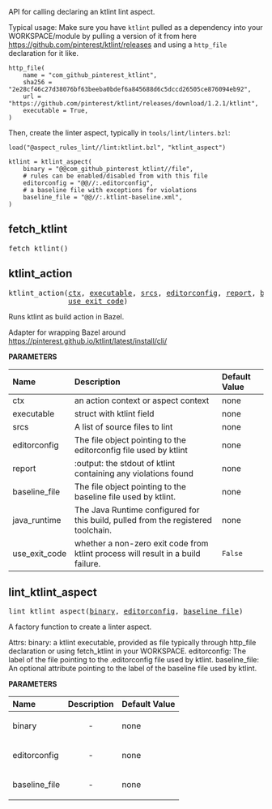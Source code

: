 <!-- Generated with Stardoc: http://skydoc.bazel.build -->

API for calling declaring an ktlint lint aspect.

Typical usage:
Make sure you have `ktlint` pulled as a dependency into your WORKSPACE/module by pulling a version of it from here
https://github.com/pinterest/ktlint/releases and using a `http_file` declaration for it like.

```
http_file(
    name = "com_github_pinterest_ktlint",
    sha256 = "2e28cf46c27d38076bf63beeba0bdef6a845688d6c5dccd26505ce876094eb92",
    url = "https://github.com/pinterest/ktlint/releases/download/1.2.1/ktlint",
    executable = True,
)
```

Then, create the linter aspect, typically in `tools/lint/linters.bzl`:

```starlark
load("@aspect_rules_lint//lint:ktlint.bzl", "ktlint_aspect")

ktlint = ktlint_aspect(
    binary = "@@com_github_pinterest_ktlint//file",
    # rules can be enabled/disabled from with this file
    editorconfig = "@@//:.editorconfig",
    # a baseline file with exceptions for violations
    baseline_file = "@@//:.ktlint-baseline.xml",
)
```


<a id="fetch_ktlint"></a>

## fetch_ktlint

<pre>
fetch_ktlint()
</pre>





<a id="ktlint_action"></a>

## ktlint_action

<pre>
ktlint_action(<a href="#ktlint_action-ctx">ctx</a>, <a href="#ktlint_action-executable">executable</a>, <a href="#ktlint_action-srcs">srcs</a>, <a href="#ktlint_action-editorconfig">editorconfig</a>, <a href="#ktlint_action-report">report</a>, <a href="#ktlint_action-baseline_file">baseline_file</a>, <a href="#ktlint_action-java_runtime">java_runtime</a>,
              <a href="#ktlint_action-use_exit_code">use_exit_code</a>)
</pre>

 Runs ktlint as build action in Bazel.

Adapter for wrapping Bazel around
https://pinterest.github.io/ktlint/latest/install/cli/


**PARAMETERS**


| Name  | Description | Default Value |
| :------------- | :------------- | :------------- |
| <a id="ktlint_action-ctx"></a>ctx |  an action context or aspect context   |  none |
| <a id="ktlint_action-executable"></a>executable |  struct with ktlint field   |  none |
| <a id="ktlint_action-srcs"></a>srcs |  A list of source files to lint   |  none |
| <a id="ktlint_action-editorconfig"></a>editorconfig |  The file object pointing to the editorconfig file used by ktlint   |  none |
| <a id="ktlint_action-report"></a>report |  :output:  the stdout of ktlint containing any violations found   |  none |
| <a id="ktlint_action-baseline_file"></a>baseline_file |  The file object pointing to the baseline file used by ktlint.   |  none |
| <a id="ktlint_action-java_runtime"></a>java_runtime |  The Java Runtime configured for this build, pulled from the registered toolchain.   |  none |
| <a id="ktlint_action-use_exit_code"></a>use_exit_code |  whether a non-zero exit code from ktlint process will result in a build failure.   |  <code>False</code> |


<a id="lint_ktlint_aspect"></a>

## lint_ktlint_aspect

<pre>
lint_ktlint_aspect(<a href="#lint_ktlint_aspect-binary">binary</a>, <a href="#lint_ktlint_aspect-editorconfig">editorconfig</a>, <a href="#lint_ktlint_aspect-baseline_file">baseline_file</a>)
</pre>

A factory function to create a linter aspect.

Attrs:
    binary: a ktlint executable, provided as file typically through http_file declaration or using fetch_ktlint in your WORKSPACE.
    editorconfig: The label of the file pointing to the .editorconfig file used by ktlint.
    baseline_file: An optional attribute pointing to the label of the baseline file used by ktlint.

**PARAMETERS**


| Name  | Description | Default Value |
| :------------- | :------------- | :------------- |
| <a id="lint_ktlint_aspect-binary"></a>binary |  <p align="center"> - </p>   |  none |
| <a id="lint_ktlint_aspect-editorconfig"></a>editorconfig |  <p align="center"> - </p>   |  none |
| <a id="lint_ktlint_aspect-baseline_file"></a>baseline_file |  <p align="center"> - </p>   |  none |


